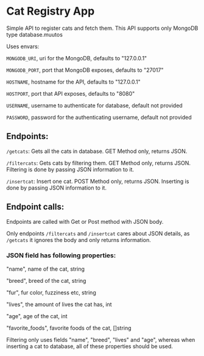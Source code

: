# Cat Registry App

Simple API to register cats and fetch them. This API supports only MongoDB type database.muutos

Uses envars:

`MONGODB_URI`, uri for the MongoDB, defaults to "127.0.0.1"

`MONGODB_PORT`, port that MongoDB exposes, defaults to "27017"

`HOSTNAME`, hostname for the API, defaults to "127.0.0.1"

`HOSTPORT`, port that API exposes, defaults to "8080"

`USERNAME`, username to authenticate for database, default not provided

`PASSWORD`, password for the authenticating username, default not provided

## Endpoints:

`/getcats`: Gets all the cats in database. GET Method only, returns JSON.

`/filtercats`: Gets cats by filtering them. GET Method only, returns JSON. Filtering is done by passing JSON information to it.

`/insertcat`: Insert one cat. POST Method only, returns JSON. Inserting is done by passing JSON information to it.

## Endpoint calls:

Endpoints are called with Get or Post method with JSON body.

Only endpoints `/filtercats` and `/insertcat` cares about JSON details, as `/getcats` it ignores the body and only returns information.

### JSON field has following properties:

"name", name of the cat, string

"breed", breed of the cat, string

"fur", fur color, fuzziness etc, string

"lives", the amount of lives the cat has, int

"age", age of the cat, int

"favorite_foods", favorite foods of the cat, []string

Filtering only uses fields "name", "breed", "lives" and "age", whereas when inserting a cat to database, all of these properties should be used.
